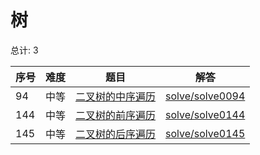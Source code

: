 # 树

<!--- table -->


总计: 3

| 序号 | 难度 | 题目                    | 解答                      |
| ---- | ---- | ------------------ | ---------------- |
| 94 | 中等 | [二叉树的中序遍历](https://leetcode-cn.com/problems/binary-tree-inorder-traversal/) | [solve/solve0094](../solve/solve0094)|
| 144 | 中等 | [二叉树的前序遍历](https://leetcode-cn.com/problems/binary-tree-preorder-traversal/) | [solve/solve0144](../solve/solve0144)|
| 145 | 中等 | [二叉树的后序遍历](https://leetcode-cn.com/problems/binary-tree-postorder-traversal/) | [solve/solve0145](../solve/solve0145)|
